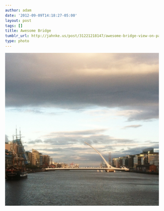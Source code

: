 ```yaml
---
author: adam
date: '2012-09-09T14:18:27-05:00'
layout: post
tags: []
title: Awesome Bridge
tumblr_url: http://jahnke.us/post/31221218147/awesome-bridge-view-on-path
type: photo
---
```


![](/media/tumblr_ma3n2t1CDq1qga9s2o1_1280.jpg)
